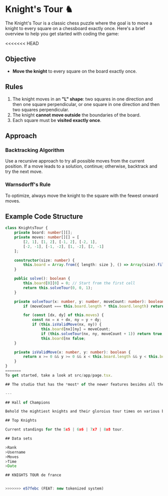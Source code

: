 # Knight's Tour ♞

The Knight's Tour is a classic chess puzzle where the goal is to move a knight to every square on a chessboard exactly once. Here's a brief overview to help you get started with coding the game:

<<<<<<< HEAD
## Objective

- **Move the knight** to every square on the board exactly once.

## Rules

1. The knight moves in an **"L" shape**: two squares in one direction and then one square perpendicular, or one square in one direction and then two squares perpendicular.
2. The knight **cannot move outside** the boundaries of the board.
3. Each square must be **visited exactly once**.

## Approach

### Backtracking Algorithm

Use a recursive approach to try all possible moves from the current position. If a move leads to a solution, continue; otherwise, backtrack and try the next move.

### Warnsdorff's Rule

To optimize, always move the knight to the square with the fewest onward moves.

## Example Code Structure

```typescript
class KnightsTour {
    private board: number[][];
    private moves: number[][] = [
        [2, 1], [1, 2], [-1, 2], [-2, 1],
        [-2, -1], [-1, -2], [1, -2], [2, -1]
    ];

    constructor(size: number) {
        this.board = Array.from({ length: size }, () => Array(size).fill(-1));
    }

    public solve(): boolean {
        this.board[0][0] = 0; // Start from the first cell
        return this.solveTour(0, 0, 1);
    }

    private solveTour(x: number, y: number, moveCount: number): boolean {
        if (moveCount === this.board.length * this.board.length) return true;

        for (const [dx, dy] of this.moves) {
            const nx = x + dx, ny = y + dy;
            if (this.isValidMove(nx, ny)) {
                this.board[nx][ny] = moveCount;
                if (this.solveTour(nx, ny, moveCount + 1)) return true;
                this.board[nx false;
    }

    private isValidMove(x: number, y: number): boolean {
        return x >= 0 && y >= 0 && x < this.board.length && y < this.board.length && this.board[x][y] === -1;
    }
}
=======
To get started, take a look at src/app/page.tsx.

## The studio that has the *most* of the newer features besides all the alternative medians such as Stackoverflow with the most toxic community known to developers

---

## Hall of Champions

Behold the mightiest knights and their gloroius tour times on various battlefields!

## Top Knights

Current standings for the 5x5 | 6x6 | 7x7 | 8x8 tour.

## Data sets

>Rank
>Username
>Moves
>Time
>Date

## KNIGHTS TOUR de france 


>>>>>>> e57febc (FEAT: new tokenized system)
